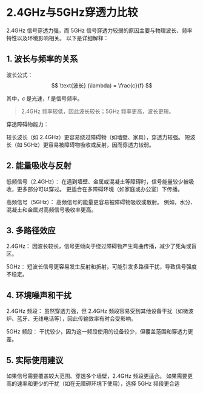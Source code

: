 # 2.4GHz与5GHz穿透力比较

2.4GHz 信号穿透力强，而 5GHz 信号穿透力较弱的原因主要与物理波长、频率特性以及环境影响相关。
以下是详细解释：

## 1. 波长与频率的关系

波长公式： $$ \text{波长} (\lambda) = \frac{c}{f} $$

其中，𝑐 是光速，𝑓 是信号频率。

> 2.4GHz 频率较低，因此波长较长；5GHz 频率更高，波长更短。

穿透障碍物能力：

较长波长（如 2.4GHz）更容易绕过障碍物（如墙壁、家具），穿透力较强。
短波长（如 5GHz）更容易被障碍物吸收或反射，因而穿透力较弱。

## 2. 能量吸收与反射

低频信号（2.4GHz）：
在遇到墙壁、金属或混凝土等障碍时，信号能量较少被吸收，更多部分可以穿过。
更适合在多障碍环境（如家庭或办公室）下传播。

高频信号（5GHz）：
高频信号的能量更容易被障碍物吸收或散射。
例如，水分、混凝土和金属对高频信号吸收率更高。

## 3. 多路径效应

2.4GHz：
因波长较长，信号更倾向于绕过障碍物产生弯曲传播，减少了死角或盲区。

5GHz：
短波长信号更容易发生反射和折射，可能引发多路径干扰，导致信号强度不稳定。

## 4. 环境噪声和干扰

2.4GHz 频段：
虽然穿透力强，但 2.4GHz 频段容易受到其他设备干扰（如微波炉、蓝牙、无线电话等），因此传输效率有时会受影响。

5GHz 频段：
干扰较少，因为这一频段使用的设备较少，但覆盖范围和穿透力更差。

## 5. 实际使用建议

如果信号需要覆盖较大范围、穿透多个墙壁，2.4GHz 频段更适合。
如果需要更高的速率和更少的干扰（如在无障碍环境下使用），选择 5GHz 频段更合适
